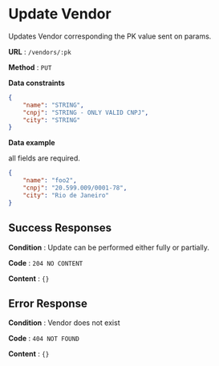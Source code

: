 # Update Vendor

Updates Vendor corresponding the PK value sent on params.

**URL** : `/vendors/:pk`

**Method** : `PUT`

**Data constraints**

```json
{
    "name": "STRING",
    "cnpj": "STRING - ONLY VALID CNPJ",
    "city": "STRING"
}
```

**Data example**

all fields are required.

```json
{
    "name": "foo2",
    "cnpj": "20.599.009/0001-78",
    "city": "Rio de Janeiro"
}
```

## Success Responses

**Condition** : Update can be performed either fully or partially.

**Code** : `204 NO CONTENT`

**Content** : `{}`

## Error Response

**Condition** : Vendor does not exist

**Code** : `404 NOT FOUND`

**Content** : `{}`
